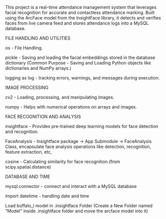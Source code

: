 This project is a real-time attendance management system that leverages facial recognition for accurate and contactless attendance marking. Built using the ArcFace model from the InsightFace library, it detects and verifies faces from live camera feed and stores attendance logs into a MySQL database.

FILE HANDLING AND UTILITIES

os -  File Handling.

pickle - Saving and loading the facial embeddings stored in the database dictionary (Common Purpose - Saving and Loading Python objects like dictionaries and NumPy arrays.)

logging as log - tracking errors, warnings, and messages during execution.


IMAGE PROCESSING

cv2 - Loading, processing, and manipulating images.

numpy - Helps with numerical operations on arrays and images.


FACE RECOGNITION AND ANALYSIS

insightface - Provides pre-trained deep learning models for face detection and recognition.

FaceAnalysis - Insightface package -> App Submodule -> FaceAnalysis Class, encapsulate face analysis operations like detection, recognition, feature extraction, etc,

cosine - Calculating similarity for face recognition.(from scipy.spatial.distance)


DATABASE AND TIME

mysql.connector - connect and interact with a MySQL database

import datetime - handling date and time



Load buffalo_l model in .insightface Folder (Create a New Folder named "Model" inside .insightface folder and move the arcface model into it)
